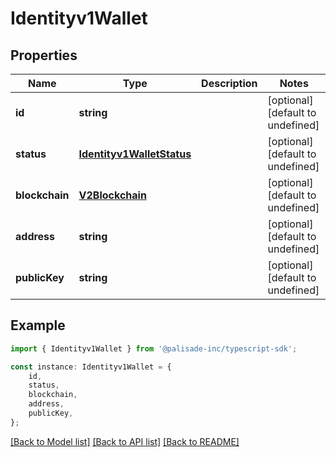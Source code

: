 # Identityv1Wallet


## Properties

Name | Type | Description | Notes
------------ | ------------- | ------------- | -------------
**id** | **string** |  | [optional] [default to undefined]
**status** | [**Identityv1WalletStatus**](Identityv1WalletStatus.md) |  | [optional] [default to undefined]
**blockchain** | [**V2Blockchain**](V2Blockchain.md) |  | [optional] [default to undefined]
**address** | **string** |  | [optional] [default to undefined]
**publicKey** | **string** |  | [optional] [default to undefined]

## Example

```typescript
import { Identityv1Wallet } from '@palisade-inc/typescript-sdk';

const instance: Identityv1Wallet = {
    id,
    status,
    blockchain,
    address,
    publicKey,
};
```

[[Back to Model list]](../README.md#documentation-for-models) [[Back to API list]](../README.md#documentation-for-api-endpoints) [[Back to README]](../README.md)
